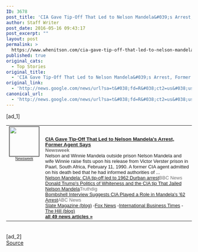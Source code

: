 ```yaml
---
ID: 3678
post_title: 'CIA Gave Tip-Off That Led to Nelson Mandela&#039;s Arrest, Former Agent Says &#8211; Newsweek'
author: Staff Writer
post_date: 2016-05-16 09:43:17
post_excerpt: ""
layout: post
permalink: >
  https://www.whenitson.com/cia-gave-tip-off-that-led-to-nelson-mandelas-arrest-former-agent-says-newsweek/
published: true
original_cats:
  - Top Stories
original_title:
  - 'CIA Gave Tip-Off That Led to Nelson Mandela&#039;s Arrest, Former Agent Says - Newsweek'
original_link:
  - 'http://news.google.com/news/url?sa=t&#038;fd=R&#038;ct2=us&#038;usg=AFQjCNEukq3CJeOcvgqpOjMrLoHfKvo1Gg&#038;clid=c3a7d30bb8a4878e06b80cf16b898331&#038;cid=52779107921257&#038;ei=MJY5V_izNY3MwAGbmpDYDw&#038;url=http://www.newsweek.com/cia-gave-tip-led-nelson-mandelas-arrest-former-agent-says-460178'
canonical_url:
  - 'http://news.google.com/news/url?sa=t&#038;fd=R&#038;ct2=us&#038;usg=AFQjCNEukq3CJeOcvgqpOjMrLoHfKvo1Gg&#038;clid=c3a7d30bb8a4878e06b80cf16b898331&#038;cid=52779107921257&#038;ei=MJY5V_izNY3MwAGbmpDYDw&#038;url=http://www.newsweek.com/cia-gave-tip-led-nelson-mandelas-arrest-former-agent-says-460178'
---
```

 [ad_1]
<br><table border="0" cellpadding="2" cellspacing="7" style="vertical-align:top"><tr><td width="80" align="center" valign="top"><font style="font-size:85%;font-family:arial,sans-serif"><a href="http://news.google.com/news/url?sa=t&amp;fd=R&amp;ct2=us&amp;usg=AFQjCNEukq3CJeOcvgqpOjMrLoHfKvo1Gg&amp;clid=c3a7d30bb8a4878e06b80cf16b898331&amp;cid=52779107921257&amp;ei=MJY5V_izNY3MwAGbmpDYDw&amp;url=http://www.newsweek.com/cia-gave-tip-led-nelson-mandelas-arrest-former-agent-says-460178"><img src="http://www.whenitson.com/wp-content/uploads/2016/05/CIA-Gave-Tip-Off-That-Led-to-Nelson-Mandela039s-Arrest-Former-Agent-Says-Newsweek" alt="" border="1" width="80" height="80"><br><font size="-2">Newsweek</font></a></font></td><td valign="top" class="j"><font style="font-size:85%;font-family:arial,sans-serif"><br><div style="padding-top:0.8em"><img alt="" height="1" width="1"></div><div class="lh"><a href="http://news.google.com/news/url?sa=t&amp;fd=R&amp;ct2=us&amp;usg=AFQjCNEukq3CJeOcvgqpOjMrLoHfKvo1Gg&amp;clid=c3a7d30bb8a4878e06b80cf16b898331&amp;cid=52779107921257&amp;ei=MJY5V_izNY3MwAGbmpDYDw&amp;url=http://www.newsweek.com/cia-gave-tip-led-nelson-mandelas-arrest-former-agent-says-460178"><b>CIA Gave Tip-Off That Led to Nelson Mandela&#039;s Arrest, Former Agent Says</b></a><br><font size="-1"><b><font color="#6f6f6f">Newsweek</font></b></font><br><font size="-1">Nelson and Winnie Mandela outside prison Nelson Mandela and wife Winnie raise fists upon his release from Victor Verster prison in Paarl, South Africa, February 11, 1990. A former CIA agent admitted on his death bed that he had informed authorities of&nbsp;...</font><br><font size="-1"><a href="http://news.google.com/news/url?sa=t&amp;fd=R&amp;ct2=us&amp;usg=AFQjCNEH_QxpuJ_CublNoiyeqjai9GKJ4A&amp;clid=c3a7d30bb8a4878e06b80cf16b898331&amp;cid=52779107921257&amp;ei=MJY5V_izNY3MwAGbmpDYDw&amp;url=http://www.bbc.com/news/world-africa-36296551">Nelson Mandela: CIA tip-off led to 1962 Durban arrest</a><font size="-1" color="#6f6f6f">BBC News</font></font><br><font size="-1"><a href="http://news.google.com/news/url?sa=t&amp;fd=R&amp;ct2=us&amp;usg=AFQjCNHPiBBmf2C65TlP2whJJnkwoRE0UA&amp;clid=c3a7d30bb8a4878e06b80cf16b898331&amp;cid=52779107921257&amp;ei=MJY5V_izNY3MwAGbmpDYDw&amp;url=http://www.truthdig.com/report/item/trumps_politics_of_whiteness_cia_tip_jailed_nelson_mandela_20150516">Donald Trump&#039;s Politics of Whiteness and the CIA tip That Jailed Nelson Mandela</a><font size="-1" color="#6f6f6f">Truthdig</font></font><br><font size="-1"><a href="http://news.google.com/news/url?sa=t&amp;fd=R&amp;ct2=us&amp;usg=AFQjCNH940tC3Jd_4AjxqNVBfebkuIbyFw&amp;clid=c3a7d30bb8a4878e06b80cf16b898331&amp;cid=52779107921257&amp;ei=MJY5V_izNY3MwAGbmpDYDw&amp;url=http://abcnews.go.com/International/bombshell-interview-suggests-cia-played-role-mandelas-62/story?id%3D39129550">Bombshell Interview Suggests CIA Played a Role in Mandela&#039;s &#039;62 Arrest</a><font size="-1" color="#6f6f6f">ABC News</font></font><br><font size="-1" class="p"><a href="http://news.google.com/news/url?sa=t&amp;fd=R&amp;ct2=us&amp;usg=AFQjCNHRDnpGCOp0gqLO1GrxvZvuWWbz2Q&amp;clid=c3a7d30bb8a4878e06b80cf16b898331&amp;cid=52779107921257&amp;ei=MJY5V_izNY3MwAGbmpDYDw&amp;url=http://www.slate.com/blogs/the_slatest/2016/05/15/former_u_s_spy_says_cia_played_key_role_in_nelson_mandela_arrest.html">Slate Magazine (blog)</a>&nbsp;-<a href="http://news.google.com/news/url?sa=t&amp;fd=R&amp;ct2=us&amp;usg=AFQjCNGjCQVOhWWUyjpJ6c34Fd4iUxuSUw&amp;clid=c3a7d30bb8a4878e06b80cf16b898331&amp;cid=52779107921257&amp;ei=MJY5V_izNY3MwAGbmpDYDw&amp;url=http://www.foxnews.com/world/2016/05/16/cia-tip-off-led-to-nelson-mandelas-arrest-new-documentary-claims.html">Fox News</a>&nbsp;-<a href="http://news.google.com/news/url?sa=t&amp;fd=R&amp;ct2=us&amp;usg=AFQjCNHdqiu_IAeZrAfmh2BenX1EFevhXg&amp;clid=c3a7d30bb8a4878e06b80cf16b898331&amp;cid=52779107921257&amp;ei=MJY5V_izNY3MwAGbmpDYDw&amp;url=http://www.ibtimes.com/nelson-mandela-arrested-1962-help-cia-2369258">International Business Times</a>&nbsp;-<a href="http://news.google.com/news/url?sa=t&amp;fd=R&amp;ct2=us&amp;usg=AFQjCNEj6C25OVcXXE0kaYYfJooVn2XWvg&amp;clid=c3a7d30bb8a4878e06b80cf16b898331&amp;cid=52779107921257&amp;ei=MJY5V_izNY3MwAGbmpDYDw&amp;url=http://thehill.com/blogs/blog-briefing-room/blog-summaries/279971-report-cia-played-role-in-nelson-mandelas-1962-arrest">The Hill (blog)</a></font><br><font class="p" size="-1"><a class="p" href="http://news.google.com/news/more?ncl=dp6VxLh8UkaVYuMg2OAgbQiUDvneM&amp;authuser=0&amp;ned=us&amp;topic=h"><b>all 49 news articles&nbsp;&raquo;</b></a></font></div></font></td></tr></table>
<br>[ad_2]
<br><a href="http://news.google.com/news/url?sa=t&#038;fd=R&#038;ct2=us&#038;usg=AFQjCNEukq3CJeOcvgqpOjMrLoHfKvo1Gg&#038;clid=c3a7d30bb8a4878e06b80cf16b898331&#038;cid=52779107921257&#038;ei=MJY5V_izNY3MwAGbmpDYDw&#038;url=http://www.newsweek.com/cia-gave-tip-led-nelson-mandelas-arrest-former-agent-says-460178">Source </a>